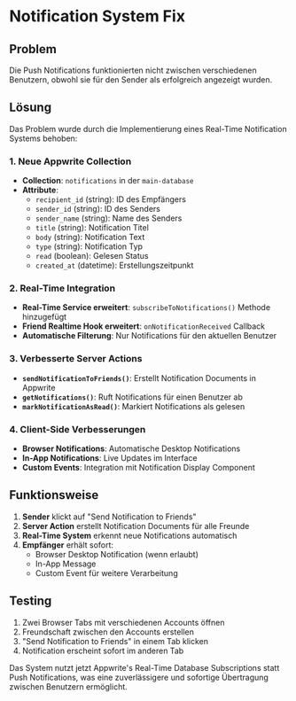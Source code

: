 # Notification System Fix

## Problem

Die Push Notifications funktionierten nicht zwischen verschiedenen Benutzern, obwohl sie für den Sender als erfolgreich angezeigt wurden.

## Lösung

Das Problem wurde durch die Implementierung eines Real-Time Notification Systems behoben:

### 1. Neue Appwrite Collection

- **Collection**: `notifications` in der `main-database`
- **Attribute**:
  - `recipient_id` (string): ID des Empfängers
  - `sender_id` (string): ID des Senders
  - `sender_name` (string): Name des Senders
  - `title` (string): Notification Titel
  - `body` (string): Notification Text
  - `type` (string): Notification Typ
  - `read` (boolean): Gelesen Status
  - `created_at` (datetime): Erstellungszeitpunkt

### 2. Real-Time Integration

- **Real-Time Service erweitert**: `subscribeToNotifications()` Methode hinzugefügt
- **Friend Realtime Hook erweitert**: `onNotificationReceived` Callback
- **Automatische Filterung**: Nur Notifications für den aktuellen Benutzer

### 3. Verbesserte Server Actions

- **`sendNotificationToFriends()`**: Erstellt Notification Documents in Appwrite
- **`getNotifications()`**: Ruft Notifications für einen Benutzer ab
- **`markNotificationAsRead()`**: Markiert Notifications als gelesen

### 4. Client-Side Verbesserungen

- **Browser Notifications**: Automatische Desktop Notifications
- **In-App Notifications**: Live Updates im Interface
- **Custom Events**: Integration mit Notification Display Component

## Funktionsweise

1. **Sender** klickt auf "Send Notification to Friends"
2. **Server Action** erstellt Notification Documents für alle Freunde
3. **Real-Time System** erkennt neue Notifications automatisch
4. **Empfänger** erhält sofort:
   - Browser Desktop Notification (wenn erlaubt)
   - In-App Message
   - Custom Event für weitere Verarbeitung

## Testing

1. Zwei Browser Tabs mit verschiedenen Accounts öffnen
2. Freundschaft zwischen den Accounts erstellen
3. "Send Notification to Friends" in einem Tab klicken
4. Notification erscheint sofort im anderen Tab

Das System nutzt jetzt Appwrite's Real-Time Database Subscriptions statt Push Notifications, was eine zuverlässigere und sofortige Übertragung zwischen Benutzern ermöglicht.
